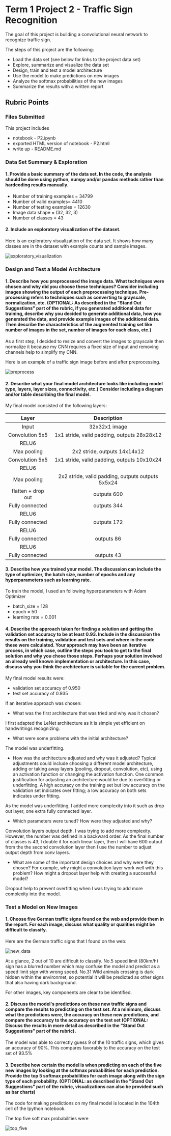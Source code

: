 # Term 1 Project 2 - Traffic Sign Recognition

The goal of this project is building a convolutional neural network to recognize traffic sign.

The steps of this project are the following:
* Load the data set (see below for links to the project data set)
* Explore, summarize and visualize the data set
* Design, train and test a model architecture
* Use the model to make predictions on new images
* Analyze the softmax probabilities of the new images
* Summarize the results with a written report

## Rubric Points
### Files Submitted
This project includes
* notebook - P2.ipynb
* exported HTML version of notebook - P2.html
* write up - README.md

### Data Set Summary & Exploration

#### 1. Provide a basic summary of the data set. In the code, the analysis should be done using python, numpy and/or pandas methods rather than hardcoding results manually.

* Number of training examples = 34799
* Number of valid examples= 4410
* Number of testing examples = 12630
* Image data shape = (32, 32, 3)
* Number of classes = 43

#### 2. Include an exploratory visualization of the dataset.

Here is an exploratory visualization of the data set. It shows how many classes are in the dataset with example counts and sample images.

![exploratory_visualization](img/exploratory_visualization.png)

### Design and Test a Model Architecture

#### 1. Describe how you preprocessed the image data. What techniques were chosen and why did you choose these techniques? Consider including images showing the output of each preprocessing technique. Pre-processing refers to techniques such as converting to grayscale, normalization, etc. (OPTIONAL: As described in the "Stand Out Suggestions" part of the rubric, if you generated additional data for training, describe why you decided to generate additional data, how you generated the data, and provide example images of the additional data. Then describe the characteristics of the augmented training set like number of images in the set, number of images for each class, etc.)

As a first step, I decided to resize and convert the images to grayscale then normalize it because my CNN requires a fixed size of input and removing channels help to simplify my CNN.

Here is an example of a traffic sign image before and after preprocessing.

![preprocess](img/preprocess.png)

#### 2. Describe what your final model architecture looks like including model type, layers, layer sizes, connectivity, etc.) Consider including a diagram and/or table describing the final model.

My final model consisted of the following layers:

| Layer         		|     Description	        					| 
|:---------------------:|:---------------------------------------------:| 
| Input         		| 32x32x1 image   							| 
| Convolution 5x5     	| 1x1 stride, valid padding, outputs 28x28x12 	|
| RELU6					|			|
| Max pooling	      	| 2x2 stride,  outputs 14x14x12 				|
| Convolution 5x5	    | 1x1 stride, valid padding, outputs 10x10x24     |
| RELU6 				|		    |
| Max pooling	      	| 2x2 stride,  valid padding, outputs outputs 5x5x24|
| flatten + drop out    | outputs 600|
| Fully connected   	| outputs 344|
| RELU6 				|		     |
| Fully connected   	| outputs 172|
| RELU6 				|		     |
| Fully connected   	| outputs 86 |
| RELU6 				|		     |
| Fully connected   	| outputs 43 |

#### 3. Describe how you trained your model. The discussion can include the type of optimizer, the batch size, number of epochs and any hyperparameters such as learning rate.

To train the model, I used an following hyperparameters with Adam Optimizer

* batch_size = 128
* epoch = 50
* learning rate = 0.001

#### 4. Describe the approach taken for finding a solution and getting the validation set accuracy to be at least 0.93. Include in the discussion the results on the training, validation and test sets and where in the code these were calculated. Your approach may have been an iterative process, in which case, outline the steps you took to get to the final solution and why you chose those steps. Perhaps your solution involved an already well known implementation or architecture. In this case, discuss why you think the architecture is suitable for the current problem.

My final model results were:
* validation set accuracy of 0.950
* test set accuracy of 0.935

If an iterative approach was chosen:
* What was the first architecture that was tried and why was it chosen?

I first adapted the LeNet architecture as it is simple yet efficient on handwritings recognizing.

* What were some problems with the initial architecture?

The model was underfitting.

* How was the architecture adjusted and why was it adjusted? Typical adjustments could include choosing a different model architecture, adding or taking away layers (pooling, dropout, convolution, etc), using an activation function or changing the activation function. One common justification for adjusting an architecture would be due to overfitting or underfitting. A high accuracy on the training set but low accuracy on the validation set indicates over fitting; a low accuracy on both sets indicates under fitting.

As the model was underfitting, I added more complexity into it such as drop out layer, one extra fully connected layer.

* Which parameters were tuned? How were they adjusted and why?

Convolution layers output depth. I was trying to add more complexity. However, the number was defined in a backward order. As the final number of classes is 43, I double it for each linear layer, then I will have 600 output from the the second convolution layer then I use the number to adjust output depth from conv layers.

* What are some of the important design choices and why were they chosen? For example, why might a convolution layer work well with this problem? How might a dropout layer help with creating a successful model?

Dropout help to prevent overfitting when I was trying to add more complexity into the model.

### Test a Model on New Images

#### 1. Choose five German traffic signs found on the web and provide them in the report. For each image, discuss what quality or qualities might be difficult to classify.

Here are the German traffic signs that I found on the web:

![new_data](img/new_data.png)

At a glance, 2 out of 10 are difficult to classify. No.5 speed limit (80km/h) sign has a blurred number which may confuse the model and predict as a speed limit sign with wrong speed. No.31 Wild animals crossing is dark hidden within the environmet, so potential it will be predicted as other signs that also having dark background.

For other images, key components are clear to be identified.

#### 2. Discuss the model's predictions on these new traffic signs and compare the results to predicting on the test set. At a minimum, discuss what the predictions were, the accuracy on these new predictions, and compare the accuracy to the accuracy on the test set (OPTIONAL: Discuss the results in more detail as described in the "Stand Out Suggestions" part of the rubric).

The model was able to correctly guess 9 of the 10 traffic signs, which gives an accuracy of 90%. This compares favorably to the accuracy on the test set of 93.5%

#### 3. Describe how certain the model is when predicting on each of the five new images by looking at the softmax probabilities for each prediction. Provide the top 5 softmax probabilities for each image along with the sign type of each probability. (OPTIONAL: as described in the "Stand Out Suggestions" part of the rubric, visualizations can also be provided such as bar charts)

The code for making predictions on my final model is located in the 104th cell of the Ipython notebook.

The top five soft max probabilities were

![top_five](img/top5.png)